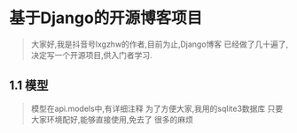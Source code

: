 # 基于Django的开源博客项目

> 大家好,我是抖音号lxgzhw的作者,目前为止,Django博客
> 已经做了几十遍了,决定写一个开源项目,供入门者学习.

## 1.1 模型
> 模型在api.models中,有详细注释
> 为了方便大家,我用的sqlite3数据库
> 只要大家环境配好,能够直接使用,免去了
> 很多的麻烦

